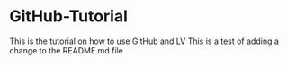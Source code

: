 # GitHub-Tutorial
This is the tutorial on how to use GitHub and LV
This is a test of adding a change to the README.md file
